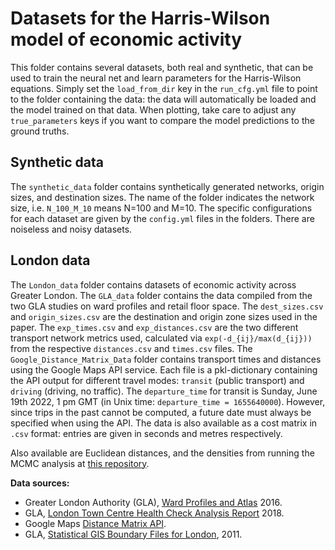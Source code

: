 # Datasets for the Harris-Wilson model of economic activity

This folder contains several datasets, both real and synthetic, that can be used to train the neural net and learn
parameters for the Harris-Wilson equations. Simply set the `load_from_dir` key in the `run_cfg.yml` file to point
to the folder containing the data: the data will automatically be loaded and
the model trained on that data. When plotting, take care to adjust any `true_parameters` keys if you want
to compare the model predictions to the ground truths.

## Synthetic data
The `synthetic_data` folder contains synthetically generated networks, origin sizes, and destination sizes. The name of the
folder indicates the network size, i.e. `N_100_M_10` means N=100 and M=10.
The specific configurations for each dataset are given by the `config.yml` files in the folders.
There are noiseless and noisy datasets.

## London data
The `London_data` folder contains datasets of economic activity across Greater London. The `GLA_data` folder
contains the data compiled from the two GLA studies on ward profiles and
retail floor space. The `dest_sizes.csv` and `origin_sizes.csv` are the destination and
origin zone sizes used in the paper. The `exp_times.csv` and `exp_distances.csv`
are the two different transport network metrics used, calculated via
`exp(-d_{ij}/max(d_{ij}))` from the respective `distances.csv` and `times.csv` files. The `Google_Distance_Matrix_Data` folder contains transport times and distances using
the Google Maps API service. Each file is a pkl-dictionary containing the API output for different
travel modes: `transit` (public transport) and `driving` (driving, no traffic).
The `departure_time` for transit is Sunday, June 19th 2022, 1 pm GMT (in Unix time: `departure_time = 1655640000`). However, since
trips in the past cannot be computed, a future date must always be specified when using the
API. The data is also available as a cost matrix in `.csv` format: entries are given in seconds and metres
respectively.

Also available are Euclidean distances, and the densities from running the MCMC analysis at
[this repository](https://github.com/lellam/cities_and_regions).

**Data sources:**
- Greater London Authority (GLA), [Ward Profiles and Atlas](https://data.london.gov.uk/dataset/ward-profiles-and-atlas) 2016.
- GLA, [London Town Centre Health Check Analysis Report](https://data.gov.uk/dataset/2a50ca67-954a-4f22-91d8-d3dfe9116143/london-town-centre-health-check-analysis-report) 2018.
- Google Maps [Distance Matrix API](https://developers.google.com/maps/documentation/distance-matrix/overview).
- GLA, [Statistical GIS Boundary Files for London](https://data.london.gov.uk/dataset/statistical-gis-boundary-files-london), 2011.
